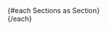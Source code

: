 <script lang="ts">
  import { onMount } from 'svelte';

  import Introduction from './sections/10-Introduction.md';
  import Install from './sections/20-Install.md';
  import Links from './sections/30-Links.md';
  import Summary from './sections/40-Summary.md';
  import Examples from './sections/50-Examples.md';
  import Api from './sections/60-Api.md';
  import HowTo from './sections/70-HowTo.md';
  import Migration from './sections/80-Migration.md';

  const Sections = [
    Introduction,
    Install,
    Links,
    Summary,
    Examples,
    Api,
    HowTo,
    Migration
  ]
</script>

<main>
  {#each Sections as Section}
    <div class="section">
      <Section />
    </div>
  {/each}
</main>
